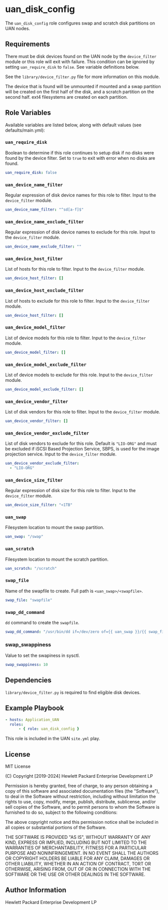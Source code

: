 uan_disk_config
=========

The `uan_disk_config` role configures swap and scratch disk partitions on UAN
nodes.

Requirements
------------

There must be disk devices found on the UAN node by the `device_filter` module
or this role will exit with failure. This condition can be ignored by setting
`uan_require_disk` to `false`. See variable definitions below.

See the `library/device_filter.py` file for more information on this module.

The device that is found will be unmounted if mounted and a swap partition will
be created on the first half of the disk, and a scratch partition on the second
half. ext4 filesystems are created on each partition.

Role Variables
--------------

Available variables are listed below, along with default values (see defaults/main.yml):

### `uan_require_disk`

Boolean to determine if this role continues to setup disk if no disks were found
by the device filter. Set to `true` to exit with error when no disks are found.

```yaml
uan_require_disk: false
```

### `uan_device_name_filter`

Regular expression of disk device names for this role to filter.
Input to the `device_filter` module.

```yaml
uan_device_name_filter: "^sd[a-f]$"
```

### `uan_device_name_exclude_filter`

Regular expression of disk device names to exclude for this role.
Input to the `device_filter` module.

```yaml
uan_device_name_exclude_filter: ""
```

### `uan_device_host_filter`

List of hosts for this role to filter.
Input to the `device_filter` module.

```yaml
uan_device_host_filter: []
```

### `uan_device_host_exclude_filter`

List of hosts to exclude for this role to filter.
Input to the `device_filter` module.

```yaml
uan_device_host_filter: []
```

### `uan_device_model_filter`

List of device models for this role to filter.
Input to the `device_filter` module.

```yaml
uan_device_model_filter: []
```

### `uan_device_model_exclude_filter`

List of device models to exclude for this role.
Input to the `device_filter` module.

```yaml
uan_device_model_exclude_filter: []
```

### `uan_device_vendor_filter`

List of disk vendors for this role to filter.
Input to the `device_filter` module.

```yaml
uan_device_vendor_filter: []
```

### `uan_device_vendor_exclude_filter`

List of disk vendors to exclude for this role.
Default is `"LIO-ORG"` and  must be excluded
if iSCSI Based Projection Service, SBPS, is used
for the image projection service.
Input to the `device_filter` module.

```yaml
uan_device_vendor_exclude_filter:
  - "LIO-ORG"
```

### `uan_device_size_filter`


Regular expression of disk size for this role to filter.
Input to the `device_filter` module.

```yaml
uan_device_size_filter: "<1TB"
```

### `uan_swap`

Filesystem location to mount the swap partition.

```yaml
uan_swap: "/swap"
```

### `uan_scratch`

Filesystem location to mount the scratch partition.

```yaml
uan_scratch: "/scratch"
```

### `swap_file`

Name of the swapfile to create. Full path is `<uan_swap>/<swapfile>`.

```yaml
swap_file: "swapfile"
```

### `swap_dd_command`

`dd` command to create the `swapfile`.

```yaml
swap_dd_command: "/usr/bin/dd if=/dev/zero of={{ uan_swap }}/{{ swap_file }} bs=1GB count=10"
```

### swap_swappiness

Value to set the swapiness in sysctl.

```yaml
swap_swappiness: 10
```

Dependencies
------------

`library/device_filter.py` is required to find eligible disk devices.

Example Playbook
----------------

```yaml
- hosts: Application_UAN
  roles:
      - { role: uan_disk_config }
```

This role is included in the UAN `site.yml` play.

License
-------

MIT License

(C) Copyright [2019-2024] Hewlett Packard Enterprise Development LP

Permission is hereby granted, free of charge, to any person obtaining a
copy of this software and associated documentation files (the "Software"),
to deal in the Software without restriction, including without limitation
the rights to use, copy, modify, merge, publish, distribute, sublicense,
and/or sell copies of the Software, and to permit persons to whom the
Software is furnished to do so, subject to the following conditions:

The above copyright notice and this permission notice shall be included
in all copies or substantial portions of the Software.

THE SOFTWARE IS PROVIDED "AS IS", WITHOUT WARRANTY OF ANY KIND, EXPRESS OR
IMPLIED, INCLUDING BUT NOT LIMITED TO THE WARRANTIES OF MERCHANTABILITY,
FITNESS FOR A PARTICULAR PURPOSE AND NONINFRINGEMENT. IN NO EVENT SHALL
THE AUTHORS OR COPYRIGHT HOLDERS BE LIABLE FOR ANY CLAIM, DAMAGES OR
OTHER LIABILITY, WHETHER IN AN ACTION OF CONTRACT, TORT OR OTHERWISE,
ARISING FROM, OUT OF OR IN CONNECTION WITH THE SOFTWARE OR THE USE OR
OTHER DEALINGS IN THE SOFTWARE.

Author Information
------------------

Hewlett Packard Enterprise Development LP
